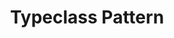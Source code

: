 ---
title: Typeclass Pattern
excerpt: 'TODO'
categories:
  - blog
tags:
  - scala
header:
  image: '/images/header.jpg'
---